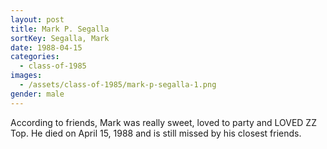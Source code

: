```yaml
---
layout: post
title: Mark P. Segalla
sortKey: Segalla, Mark
date: 1988-04-15
categories:
  - class-of-1985
images:
  - /assets/class-of-1985/mark-p-segalla-1.png
gender: male
---
```


According to friends, Mark was really sweet, loved to party and LOVED ZZ Top. He died on April 15, 1988 and is still missed by his closest friends.
